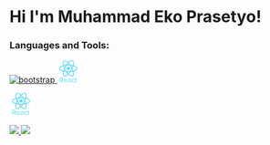 # Hi I'm **Muhammad Eko Prasetyo**! 

### Languages and Tools:

<a href="https://reactjs.org/" target="_blank"> <img src="https://cdn.jsdelivr.net/gh/devicons/devicon/icons/bootstrap/bootstrap-original.svg" alt="bootstrap" width="40" height="40" />
<a href="https://reactjs.org/" target="_blank"> <img src="https://raw.githubusercontent.com/devicons/devicon/master/icons/react/react-original-wordmark.svg" alt="react" width="40" height="40"/>

<a href="https://reactjs.org/" target="_blank"> <img src="https://raw.githubusercontent.com/devicons/devicon/master/icons/react/react-original-wordmark.svg" alt="react" width="40" height="40"/>


<p align="left">
<a href="https://github.com/prs3co">
  <img height="180em" src="https://github-readme-stats-eight-theta.vercel.app/api?username=prs3co&show_icons=true&theme=algolia&include_all_commits=true&count_private=true"/>
  <img height="180em" src="https://github-readme-stats-eight-theta.vercel.app/api/top-langs/?username=prs3co&layout=compact&langs_count=8&theme=algolia"/>
</a>
</p>
